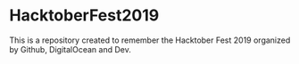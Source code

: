 # HacktoberFest2019
This is a repository created to remember the Hacktober Fest 2019 organized by Github, DigitalOcean and Dev.
